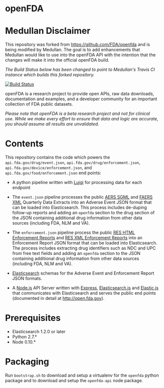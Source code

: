 openFDA
=======

# Medullan Disclaimer

This repository was forked from https://github.com/FDA/openfda and is being modified by Medullan.
The goal is to add enhancements that Medullan would like to use into the openFDA API with the intention that the changes will make it into the official openFDA build.

*The Build Status below has been changed to point to Medullan's Travis CI instance which builds this forked repository.*



[![Build Status](https://api.travis-ci.org/medullan/openfda.svg?branch=master)](https://api.travis-ci.org/medullan/openfda)

openFDA is a research project to provide open APIs, raw data downloads, documentation and examples, and a developer community for an important collection of FDA public datasets.

*Please note that openFDA is a beta research project and not for clinical use. While we make every effort to ensure that data and logic are accurate, you should assume all results are unvalidated.*

# Contents

This repository contains the code which powers the `api.fda.gov/drug/event.json`, `api.fda.gov/drug/enforcement.json`, `api.fda.gov/device/enforcement.json`, and `api.fda.gov/food/enforcement.json` end points:

* A python pipeline written with [Luigi](https://github.com/spotify/luigi) for processing data for each endpoint
 * The `event.json` pipeline processes the public [AERS SGML](http://www.fda.gov/Drugs/GuidanceComplianceRegulatoryInformation/Surveillance/AdverseDrugEffects/ucm083765.htm) and [FAERS XML](http://www.fda.gov/Drugs/GuidanceComplianceRegulatoryInformation/Surveillance/AdverseDrugEffects/ucm082193.htm) Quarterly Data Extracts into an Adverse Event JSON format that can be loaded into Elasticsearch. This process includes de-duping follow-up reports and adding an `openfda` section to the drug section of the JSON containing additional drug information from other data sources (including FDA, NLM and VA).
 * The `enforcement.json` pipeline process the public [RES HTML Enforcement Reports](http://www.fda.gov/Safety/Recalls/EnforcementReports/2004/ucm120330.htm) and [RES XML Enforcement Reports](http://www.accessdata.fda.gov/scripts/enforcement/enforce_rpt-Product-Tabs.cfm?xml) into an Enforcement Report JSON format that can be loaded into Elasticsearch. The process includes extracting drug identifiers such as NDC and UPC from free text fields and adding an `openfda` section to the JSON containing additional drug information from other data sources (including FDA, NLM and VA).

* [Elasticsearch](http://www.elasticsearch.org/) schemas for the Adverse Event and Enforcement Report JSON formats.

* A [Node.js](https://github.com/joyent/node) API Server written with [Express](http://expressjs.com/), [Elasticsearch.js](http://www.elasticsearch.org/guide/en/elasticsearch/client/javascript-api/current/) and [Elastic.js](http://www.fullscale.co/elasticjs/) that communicates with Elasticsearch and serves the public end points (documented in detail at http://open.fda.gov).

# Prerequisites

* Elasticsearch 1.2.0 or later
* Python 2.7.*
* Node 0.10.*

# Packaging

Run `bootstrap.sh` to download and setup a virtualenv for the `openfda` python package and to download and setup the `openfda-api` node package.
